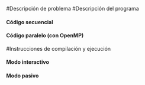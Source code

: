 #Descripción de problema 
#Descripción del programa 
#### Código secuencial
#### Código paralelo (con OpenMP)
#Instrucciones de compilación y ejecución 
#### Modo interactivo
#### Modo pasivo
